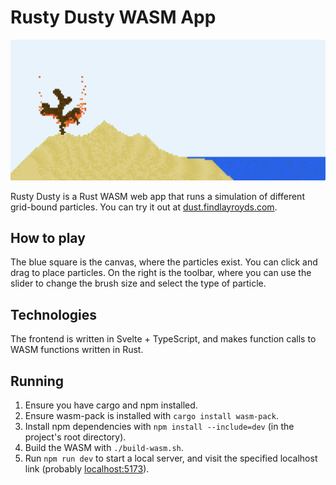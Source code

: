 # Rusty Dusty WASM App
![Rusty Dusty Simulation](public/cover_image.png)

Rusty Dusty is a Rust WASM web app that runs a simulation of different grid-bound particles.
You can try it out at [dust.findlayroyds.com](http://dust.findlayroyds.com).
## How to play
The blue square is the canvas, where the particles exist.
You can click and drag to place particles.
On the right is the toolbar, where you can use the slider to change the brush size and select the type of particle.
## Technologies
The frontend is written in Svelte + TypeScript, and makes function calls to WASM functions written in Rust.
## Running
1. Ensure you have cargo and npm installed.
1. Ensure wasm-pack is installed with `cargo install wasm-pack`.
1. Install npm dependencies with `npm install --include=dev` (in the project's root directory).
1. Build the WASM with `./build-wasm.sh`.
1. Run `npm run dev` to start a local server, and visit the specified localhost link
(probably [localhost:5173](http://localhost:5173)).
